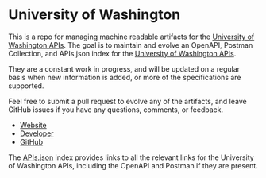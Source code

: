# University of WashingtonThis is a repo for managing machine readable artifacts for the [University of Washington APIs](http://www.washington.edu/). The goal is to maintain and evolve an OpenAPI, Postman Collection, and APIs.json index for the [University of Washington APIs](http://www.washington.edu/).They are a constant work in progress, and will be updated on a regular basis when new information is added, or more of the specifications are supported.Feel free to submit a pull request to evolve any of the artifacts, and leave GitHub issues if you have any questions, comments, or feedback.- [Website](http://www.washington.edu/)- [Developer](http://www.washington.edu/)- [GitHub](https://github.com/uw-edu)The [APIs.json](https://github.com/api-evangelist/university-of-washington/blob/master/apis.json) index provides links to all the relevant links for the University of Washington APIs, including the OpenAPI and Postman if they are present.